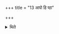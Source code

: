 +++
title = "13 आपो हि ष्ठा"

+++

<details><summary>थिते</summary>

आपो हि ष्ठा मयोभुव इत्यभिज्ञायापो विषिञ्चन्प्रतिगृणाति १३
</details>

